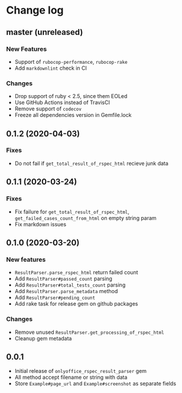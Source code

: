 # Change log

## master (unreleased)

### New Features

* Support of `rubocop-performance`, `rubocop-rake`
* Add `markdownlint` check in CI

### Changes

* Drop support of ruby < 2.5, since them EOLed
* Use GitHub Actions instead of TravisCI
* Remove support of `codecov`
* Freeze all dependencies version in Gemfile.lock

## 0.1.2 (2020-04-03)

### Fixes 

* Do not fail if `get_total_result_of_rspec_html` recieve junk data

## 0.1.1 (2020-03-24)

### Fixes

* Fix failure for `get_total_result_of_rspec_html`,
  `get_failed_cases_count_from_html`
  on empty string param
* Fix markdown issues

## 0.1.0 (2020-03-20)

### New features

* `ResultParser.parse_rspec_html` return failed count
* Add `ResultParser#passed_count` parsing
* Add `ResultParser#total_tests_count` parsing
* Add `ResultParser.parse_metadata` method
* Add `ResultParser#pending_count`
* Add rake task for release gem on github packages

### Changes

* Remove unused `ResultParser.get_processing_of_rspec_html`
* Cleanup gem metadata

## 0.0.1

* Initial release of `onlyoffice_rspec_result_parser` gem
* All method accept filename or string with data
* Store `Example#page_url` and `Example#screenshot` as separate fields